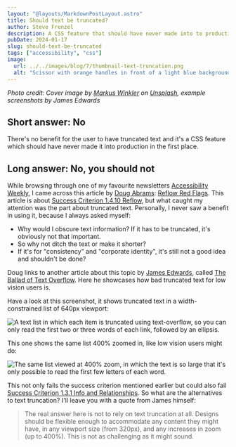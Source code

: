 ```yaml
---
layout: "@layouts/MarkdownPostLayout.astro"
title: Should text be truncated?
author: Steve Frenzel
description: A CSS feature that should have never made into to production, and why you sh...
pubDate: 2024-01-17
slug: should-text-be-truncated
tags: ["accessibility", "css"]
image:
  url: ../../images/blog/7/thumbnail-text-truncation.png
  alt: "Scissor with orange handles in front of a light blue background. The words 'Success Criterion 1.4.10 Reflow' are fragmented and seem to be cut off. Also the word 'Reflow' has been truncated."
---
```


_Photo credit: Cover image by [Markus Winkler](https://unsplash.com/@markuswinkler?utm_content=creditCopyText&utm_medium=referral&utm_source=unsplash) on [Unsplash](https://unsplash.com/photos/silver-scissors-on-blue-surface-bNhCzmKZ_dI?utm_content=creditCopyText&utm_medium=referral&utm_source=unsplash), example screenshots by James Edwards_

## Short answer: No

There's no benefit for the user to have truncated text and it's a CSS feature which should have never made it into production in the first place.

## Long answer: No, you should not

While browsing through one of my favourite newsletters [Accessibility Weekly](https://a11yweekly.com/), I came across this article by [Doug Abrams](https://www.tpgi.com/author/doug/): [Reflow Red Flags](https://www.tpgi.com/reflow-red-flags/). This article is about [Success Criterion 1.4.10 Reflow](https://www.w3.org/TR/WCAG21/#reflow), but what caught my attention was the part about truncated text. Personally, I never saw a benefit in using it, because I always asked myself:

- Why would I obscure text information? If it has to be truncated, it's obviously not that important.
- So why not ditch the text or make it shorter?
- If it's for "consistency" and "corporate identity", it's still not a good idea and shouldn't be done?

Doug links to another article about this topic by [James Edwards](https://www.tpgi.com/author/brothercake/), called [The Ballad of Text Overflow](https://www.tpgi.com/the-ballad-of-text-overflow/). Here he showcases how bad truncated text for low vision users is.

Have a look at this screenshot, it shows truncated text in a width-constrained list of 640px viewport:

![A text list in which each item is truncated using text-overflow, so you can only read the first two or three words of each link, followed by an ellipsis.](@images/blog/7/truncated-list.png)

This one shows the same list 400% zoomed in, like low vision users might do:

![The same list viewed at 400% zoom, in which the text is so large that it's only possible to read the first few letters of each word.](@images/blog/7/truncated.png)

This not only fails the success criterion mentioned earlier but could also fail [Success Criterion 1.3.1 Info and Relationships](https://www.w3.org/TR/WCAG/#info-and-relationships). So what are the alternatives to text truncation? I'll leave you with a quote from James himself:

> The real answer here is not to rely on text truncation at all.
> Designs should be flexible enough to accommodate any content they might have, in any viewport size (from 320px), and any increases in zoom (up to 400%).
> This is not as challenging as it might sound.
